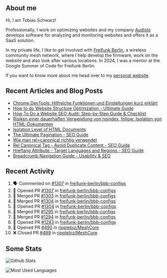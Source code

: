 ## About me

Hi, I am Tobias Schwarz!

Professionally, I work on optimizing websites and my company [Audisto](https://audisto.com/) develops software for analyzing and monitoring websites and offers it as a SaaS solution.

In my private life, I like to get involved with [Freifunk Berlin](https://berlin.freifunk.net/en/), a wireless community mesh network, where I help develop the firmware, work on the website and also look after various locations. In 2024, I was a mentor at the Google Summer of Code for Freifunk Berlin.

If you want to know more about me head over to my [personal website](https://www.tobias-schwarz.com/).

## Recent Articles and Blog Posts

* [Chrome DevTools: Hilfreiche Funktionen und Einstellungen kurz erklärt](https://www.afs-akademie.org/magazin/chrome-devtools/)
* [How to do Website Structure Optimization - Ultimate Guide](https://audisto.com/guides/structure-optimization/)
* [How To Do a Website SEO Audit: Step-by-Step Guide & Checklist](https://audisto.com/guides/website-audit/)
* [Risiken einer dauerhaften Verwendung von noindex, follow: Isolation von HTML-Dokumenten](https://www.websiteboosting.com/magazin/55/risiken-einer-dauerhaften-verwendung-von-noindex-follow-isolation-von-html-dokumenten.html)
* [Isolation Level of HTML Documents](https://audisto.com/help/crawler/features/isolation/)
* [The Ultimate Pagination - SEO Guide](https://audisto.com/guides/pagination/)
* [Wie man rel=canonical richtig verwendet](https://www.websiteboosting.com/magazin/35/wie-man-relcanonical-richtig-einsetzt.html)
* [Rel Canonical Tag - Avoid Duplicate Content - SEO Guide](https://audisto.com/guides/canonical/)
* [Hreflang Attribute - Target Languages and Regions - SEO Guide](https://audisto.com/guides/hreflang/)
* [Breadcrumb Navigation Guide - Usability & SEO](https://audisto.com/guides/breadcrumb/)

## Recent Activity

<!--START_SECTION:activity-->
1. 🗣 Commented on [#1307](https://github.com/freifunk-berlin/bbb-configs/pull/1307#issuecomment-3121665308) in [freifunk-berlin/bbb-configs](https://github.com/freifunk-berlin/bbb-configs)
2. 💪 Opened PR [#1307](https://github.com/freifunk-berlin/bbb-configs/pull/1307) in [freifunk-berlin/bbb-configs](https://github.com/freifunk-berlin/bbb-configs)
3. 🎉 Merged PR [#1303](https://github.com/freifunk-berlin/bbb-configs/pull/1303) in [freifunk-berlin/bbb-configs](https://github.com/freifunk-berlin/bbb-configs)
4. 🎉 Merged PR [#1304](https://github.com/freifunk-berlin/bbb-configs/pull/1304) in [freifunk-berlin/bbb-configs](https://github.com/freifunk-berlin/bbb-configs)
5. 💪 Opened PR [#1304](https://github.com/freifunk-berlin/bbb-configs/pull/1304) in [freifunk-berlin/bbb-configs](https://github.com/freifunk-berlin/bbb-configs)
6. 🎉 Merged PR [#1295](https://github.com/freifunk-berlin/bbb-configs/pull/1295) in [freifunk-berlin/bbb-configs](https://github.com/freifunk-berlin/bbb-configs)
7. 🎉 Merged PR [#1294](https://github.com/freifunk-berlin/bbb-configs/pull/1294) in [freifunk-berlin/bbb-configs](https://github.com/freifunk-berlin/bbb-configs)
8. 💪 Opened PR [#1283](https://github.com/freifunk-berlin/bbb-configs/pull/1283) in [freifunk-berlin/bbb-configs](https://github.com/freifunk-berlin/bbb-configs)
9. 💪 Opened PR [#490](https://github.com/ripplebiz/MeshCore/pull/490) in [ripplebiz/MeshCore](https://github.com/ripplebiz/MeshCore)
10. ❌ Closed PR [#489](https://github.com/ripplebiz/MeshCore/pull/489) in [ripplebiz/MeshCore](https://github.com/ripplebiz/MeshCore)
<!--END_SECTION:activity-->

## Some Stats

![Github Stats](https://github-readme-stats.vercel.app/api?username=noki&rank_icon=github&theme=transparent&card_width=450)

![Most Used Languages](https://github-readme-stats.vercel.app/api/top-langs?username=noki&layout=compact&langs_count=8&theme=transparent&card_width=450)
